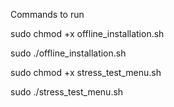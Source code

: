 Commands to run


sudo chmod +x offline_installation.sh


sudo ./offline_installation.sh


sudo chmod +x stress_test_menu.sh


sudo ./stress_test_menu.sh
